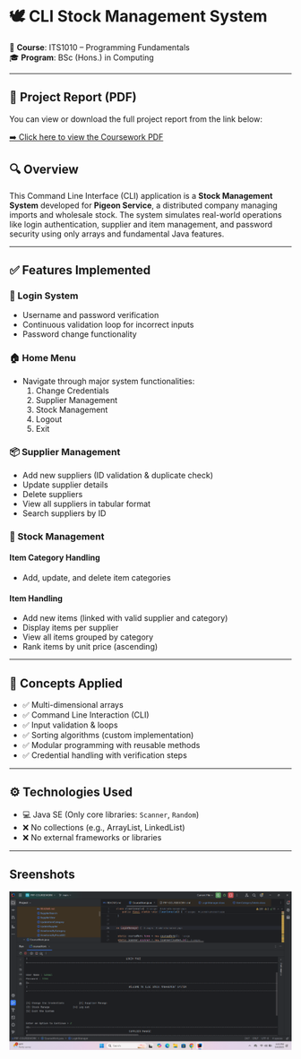 # 🕊️ CLI Stock Management System

📌 **Course**: ITS1010 – Programming Fundamentals  
🎓 **Program**: BSc (Hons.) in Computing  


---

## 📄 Project Report (PDF)

You can view or download the full project report from the link below:

[➡️ Click here to view the Coursework PDF](https://github.com/lakmal-yapa-22/PRF-COURSEWORK/blob/b4bb738addc7ce0c4a6a126f050afa49c5822fc9/PRF%20Course%20Work_GDSE%2071.pdf)




## 🔍 Overview

This Command Line Interface (CLI) application is a **Stock Management System** developed for **Pigeon Service**, a distributed company managing imports and wholesale stock. The system simulates real-world operations like login authentication, supplier and item management, and password security using only arrays and fundamental Java features.

---

## ✅ Features Implemented

### 🔐 Login System
- Username and password verification
- Continuous validation loop for incorrect inputs
- Password change functionality

### 🏠 Home Menu
- Navigate through major system functionalities:
  1. Change Credentials  
  2. Supplier Management  
  3. Stock Management  
  4. Logout  
  5. Exit  

### 📦 Supplier Management
- Add new suppliers (ID validation & duplicate check)
- Update supplier details
- Delete suppliers
- View all suppliers in tabular format
- Search suppliers by ID

### 🧮 Stock Management
#### Item Category Handling
- Add, update, and delete item categories

#### Item Handling
- Add new items (linked with valid supplier and category)
- Display items per supplier
- View all items grouped by category
- Rank items by unit price (ascending)

---

## 🧠 Concepts Applied

- ✅ Multi-dimensional arrays  
- ✅ Command Line Interaction (CLI)  
- ✅ Input validation & loops  
- ✅ Sorting algorithms (custom implementation)  
- ✅ Modular programming with reusable methods  
- ✅ Credential handling with verification steps

---

## ⚙️ Technologies Used

- 💻 Java SE (Only core libraries: `Scanner`, `Random`)
- ❌ No collections (e.g., ArrayList, LinkedList)
- ❌ No external frameworks or libraries

---

## Sreenshots
![image alt](https://github.com/lakmal-yapa-22/PRF-COURSEWORK/blob/19130fa347e7f41f548d919ef3159812156bd8fc/Screenshot%202025-05-04%20180520.png)




